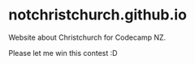 # notchristchurch.github.io
Website about Christchurch for Codecamp NZ.

Please let me win this contest :D